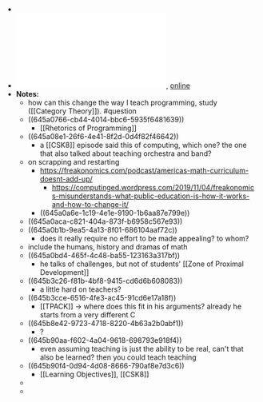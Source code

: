 -
- ![local copy](../assets/LockhartsLament_1683209311290_0.pdf), [online](https://www.maa.org/external_archive/devlin/LockhartsLament.pdf)
- **Notes:**
	- how can this change the way I teach programming, study ([[Category Theory]]). #question
	- ((645a0766-cb44-4014-bbc6-5935f6481639))
		- [[Rhetorics of Programming]]
	- ((645a08e1-26f6-4e41-8f2d-0d4f82f46642))
		- a [[CSK8]] episode said this of computing, which one? the one that also talked about teaching orchestra and band?
	- on scrapping and restarting
		- https://freakonomics.com/podcast/americas-math-curriculum-doesnt-add-up/
			- https://computinged.wordpress.com/2019/11/04/freakonomics-misunderstands-what-public-education-is-how-it-works-and-how-to-change-it/
		- ((645a0a6e-1c19-4e1e-9190-1b6aa87e799e))
	- ((645a0aca-c821-404a-873f-b6958c567e93))
	- ((645a0b1b-9ea5-4a13-8f01-686104aaf72c))
		- does it really require no effort to be made appealing?  to whom?
	- include the humans, history and dramas of math
	- ((645a0bd4-465f-4c48-ba55-123163a317bf))
		- he talks of challenges, but not of students' [[Zone of Proximal Development]]
	- ((645b3c26-f81b-4bf8-9415-cd6d6b608083))
		- a little hard on teachers?
	- ((645b3cce-6516-4fe3-ac45-91cd6e17a18f))
		- [[TPACK]] -> where does this fit in his arguments?  already he starts from a very different C
	- ((645b8e42-9723-4718-8220-4b63a2b0abf1))
		- ?
	- ((645b90aa-f602-4a04-9618-698793e918f4))
		- even assuming teaching is just the ability to be real, can't that also be learned?  then you could teach teaching
	- ((645b90f4-0d94-4d08-8666-790af8e7d3c6))
		- [[Learning Objectives]], [[CSK8]]
	-
	-